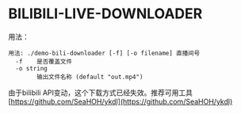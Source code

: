 # BILIBILI-LIVE-DOWNLOADER

用法：

```
用法: ./demo-bili-downloader [-f] [-o filename] 直播间号
  -f	是否覆盖文件
  -o string
    	输出文件名称 (default "out.mp4")
```


由于bilibili API变动，这个下载方式已经失效。推荐可用工具 [https://github.com/SeaHOH/ykdl](https://github.com/SeaHOH/ykdl)
